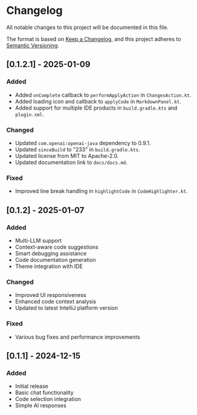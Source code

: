 # Changelog

All notable changes to this project will be documented in this file.

The format is based on [Keep a Changelog](https://keepachangelog.com/en/1.0.0/),
and this project adheres to [Semantic Versioning](https://semver.org/spec/v2.0.0.html).

## [0.1.2.1] - 2025-01-09

### Added
- Added `onComplete` callback to `performApplyAction` in `ChangesAction.kt`.
- Added loading icon and callback to `applyCode` in `MarkdownPanel.kt`.
- Added support for multiple IDE products in `build.gradle.kts` and `plugin.xml`.

### Changed
- Updated `com.openai:openai-java` dependency to 0.9.1.
- Updated `sinceBuild` to "233" in `build.gradle.kts`.
- Updated license from MIT to Apache-2.0.
- Updated documentation link to `docs/docs.md`.

### Fixed
- Improved line break handling in `highlightCode` in `CodeHighlighter.kt`.


## [0.1.2] - 2025-01-07

### Added
- Multi-LLM support
- Context-aware code suggestions
- Smart debugging assistance
- Code documentation generation
- Theme integration with IDE

### Changed
- Improved UI responsiveness
- Enhanced code context analysis
- Updated to latest IntelliJ platform version

### Fixed
- Various bug fixes and performance improvements

## [0.1.1] - 2024-12-15

### Added
- Initial release
- Basic chat functionality
- Code selection integration
- Simple AI responses
